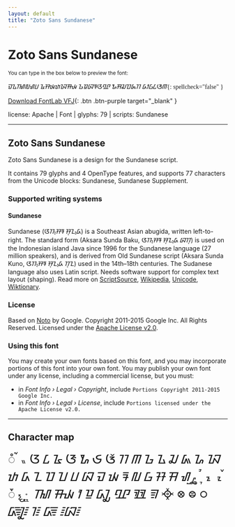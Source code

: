 ```yaml
---
layout: default
title: "Zoto Sans Sundanese"
---
```


# Zoto Sans Sundanese

<small>You can type in the box below to preview the font:</small>

<div contenteditable="true" class="texteditor" style="font-family: 'Zoto Sans Sundanese';">
ᮙᮍᮮᮜᮠᮗ ᮅᮞᮚᮒᮑᮯ ᮌᮻᮘᮛᮃᮽ ᮇᮟᮎᮕᮏᮊ ᮓᮺᮝᮄᮆᮋ{: spellcheck="false" }
</div>

[Download FontLab VFJ](https://downgit.github.io/#/home?url=https://github.com/fontlabcom/getgo-fonts/blob/main/getgo-fonts/apache/zotosans/zotosans-sundanese.vfj){: .btn .btn-purple target="_blank" }

license: Apache \| Font \| glyphs: 79 \| scripts: Sundanese

---


## Zoto Sans Sundanese

Zoto Sans Sundanese is a design for the Sundanese script.

It contains 79 glyphs and 4 OpenType features, and supports 77 characters from the Unicode blocks: Sundanese, Sundanese Supplement.


### Supported writing systems


#### Sundanese

Sundanese (ᮃᮊ᮪ᮞᮛ ᮞᮥᮔ᮪ᮓ) is a Southeast Asian abugida, written left-to-right. The standard form (Aksara Sunda Baku, ᮃᮊ᮪ᮞᮛ ᮞᮥᮔ᮪ᮓ ᮘᮊᮥ) is used on the Indonesian island Java since 1996 for the Sundanese language (27 million speakers), and is derived from Old Sundanese script (Aksara Sunda Kuno, ᮃᮊ᮪ᮞᮛ ᮞᮥᮔ᮪ᮓ ᮊᮥᮔ) used in the 14th–18th centuries. The Sudanese language also uses Latin script. Needs software support for complex text layout (shaping). Read more on [ScriptSource](https://scriptsource.org/scr/Sund), [Wikipedia](https://en.wikipedia.org/wiki/ISO_15924:Sund), [Unicode](https://www.unicode.org/versions/Unicode13.0.0/ch17.pdf#G27244), [Wiktionary](https://en.wiktionary.org/wiki/Category:Sundanese_script).


### License

Based on [Noto](https://github.com/notofonts) by Google. Copyright 2011-2015 Google Inc. All Rights Reserved. Licensed under the [Apache License v2.0](https://www.apache.org/licenses/LICENSE-2.0.txt).

### Using this font

You may create your own fonts based on this font, and you may incorporate portions of this font into your own font. You may publish your own font under any license, including a commercial license, but you must:

- in _Font Info › Legal › Copyright_, include `Portions Copyright 2011-2015 Google Inc.`
- in _Font Info › Legal › License_, include `Portions licensed under the Apache License v2.0.`


---

## Character map

<div style="font-family: 'Zoto Sans Sundanese'; font-size: 2em;">
ᮀ ᮁ ᮂ ᮃ ᮄ ᮅ ᮆ ᮇ ᮈ ᮉ ᮊ ᮋ ᮌ ᮍ ᮎ ᮏ ᮐ ᮑ ᮒ ᮓ ᮔ ᮕ ᮖ ᮗ ᮘ ᮙ ᮚ ᮛ ᮜ ᮝ ᮞ ᮟ ᮠ ᮡ ᮢ ᮣ ᮤ ᮥ ᮦ ᮧ ᮨ ᮩ ᮪ ᮫ ᮬ ᮭ ᮮ ᮯ ᮺ ᮻ ᮼ ᮽ ᮾ ᮿ ᳀ ᳁ ᳂ ᳃ ᳄ ᳅ ᳆ ᳇
</div>

